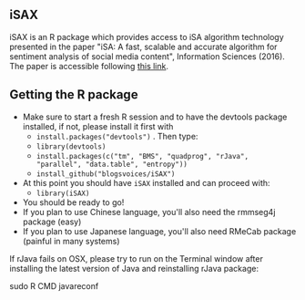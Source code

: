 ## iSAX
iSAX is an R package which provides access to iSA algorithm technology presented in the paper "iSA: A fast, scalable and accurate algorithm for sentiment analysis of social media content", Information Sciences (2016). The paper is accessible following <a href="http://dx.doi.org/10.1016/j.ins.2016.05.052" target="_blank">this link</a>.

## Getting the R package
- Make sure to start a fresh R session and to have the devtools package installed, if not, please install it first with
  - `install.packages("devtools")`
. Then type:
  - `library(devtools)`
  - `install.packages(c("tm", "BMS", "quadprog", "rJava", "parallel", "data.table", "entropy"))`
  - `install_github("blogsvoices/iSAX")`
- At this point you should have `iSAX` installed and can proceed with:
  - `library(iSAX)`
- You should be ready to go!
- If you plan to use Chinese language, you'll also need the rmmseg4j package (easy)
- If you plan to use Japanese language, you'll also need RMeCab package (painful in many systems)

If rJava fails on OSX, please try to run on the Terminal window after installing the latest version of Java and reinstalling rJava package:

sudo R CMD javareconf

